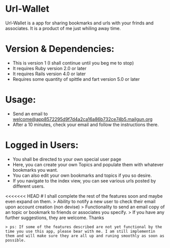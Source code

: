 # Url-Wallet
Url-Wallet is a app for sharing bookmarks and urls with your frinds and associates. It is a product of me just whiling away time. 

# Version & Dependencies:
- This is version 1 (I shall continue until you beg me to stop)
- It requires Ruby version 2.0 or later
- It requires Rails version 4.0 or later
 - Requires some quantity of spittle and fart version 5.0 or later
    
# Usage:
- Send an email to welcome@app8572295d9f7d4a2ca16a86b732ce74b5.mailgun.org
- After a 10 minutes, check your email and follow the instructions there.
    
# Logged in Users:
    
- You shall be directed to your own special user page
- Here, you can create your own Topics and populate them with whatever bookmarks you want.
- You can also edit your own bookmarks and topics if you so desire.
- If you navigate to the index view, you can see various urls posted by different users.
        
 
<<<<<<< HEAD
    # I shall complete the rest of the features soon and maybe even expand on them.
    > Ability to notify a new user to check their email upon account creation (non devise)
    > Functionality to send an email copy of an topic or bookmark to friends or associates you specify.
    > If you have any further suggestions, they are welcome. Thanks

    > ps: If some of the features described are not yet functional by the time you use this app, please bear with me. I am still implementin them and will make sure they are all up and runing smoothly as soon as possible.
